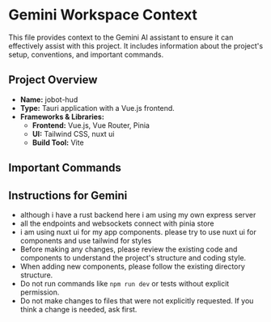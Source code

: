 # Gemini Workspace Context

This file provides context to the Gemini AI assistant to ensure it can effectively assist with this project. It includes information about the project's setup, conventions, and important commands.

## Project Overview

- **Name:** jobot-hud
- **Type:** Tauri application with a Vue.js frontend.
- **Frameworks & Libraries:**
    - **Frontend:** Vue.js, Vue Router, Pinia
    - **UI:** Tailwind CSS, nuxt ui
    - **Build Tool:** Vite

## Important Commands

## Instructions for Gemini
- although i have a rust backend here i am using my own express server 
- all the endpoints and websockets connect with pinia store 
- i am using nuxt ui for my app components. please try to use nuxt ui for components and use tailwind for styles
- Before making any changes, please review the existing code and components to understand the project's structure and coding style.
- When adding new components, please follow the existing directory structure.
- Do not run commands like `npm run dev` or tests without explicit permission.
- Do not make changes to files that were not explicitly requested. If you think a change is needed, ask first.

